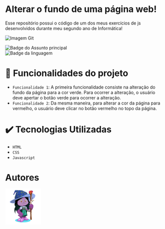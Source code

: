 <h1 >Alterar o fundo de uma página web!</h1>
Esse repositório possui o código de um dos meus exercícios de js desenvolvidos durante meu segundo ano de Informática!

![Imagem Git](https://logospng.org/download/javascript/logo-javascript-256.png)

![Badge do Assunto principal](https://img.shields.io/badge/Alterar-Fundo-blueviolet)
<br>
![Badge da linguagem](https://img.shields.io/badge/HTML-JS-violet)
 
 # :hammer: Funcionalidades do projeto

- `Funcionalidade 1`: A primeira funcionalidade consiste na alteração do fundo da página para a cor verde. Para ocorrer a alteração, o usuário deve apertar o botão verde para ocorrer a alteração. 
- `Funcionalidade 2`: Da mesma maneira, para alterar a cor da página para vermelho, o usuário deve clicar no botão vermelho no topo da página. 

# :heavy_check_mark: Tecnologias Utilizadas

- `HTML`
- `CSS`
- `Javascript`

# Autores

<img src="octocat-1669907517293.png" width=115><br>

